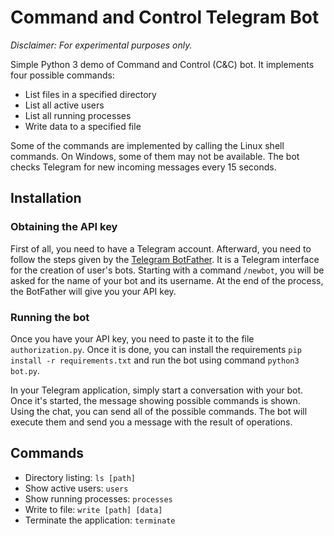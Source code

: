 # Command and Control Telegram Bot
*Disclaimer: For experimental purposes only.*

Simple Python 3 demo of Command and Control (C&C) bot. It implements four possible commands:
* List files in a specified directory
* List all active users
* List all running processes
* Write data to a specified file

Some of the commands are implemented by calling the Linux shell commands. On Windows, some of them may not be available. The bot checks Telegram for new incoming messages every 15 seconds.

## Installation
### Obtaining the API key
First of all, you need to have a Telegram account. Afterward, you need to follow the steps given by the [Telegram BotFather](https://telegram.me/botfather). It is a Telegram interface for the creation of user's bots. Starting with a command `/newbot`, you will be asked for the name of your bot and its username. At the end of the process, the BotFather will give you your API key.

### Running the bot
 Once you have your API key, you need to paste it to the file `authorization.py`. Once it is done, you can install the requirements `pip install -r requirements.txt` and run the bot using command `python3 bot.py`.

In your Telegram application, simply start a conversation with your bot. Once it's started, the message showing possible commands is shown. Using the chat, you can send all of the possible commands. The bot will execute them and send you a message with the result of operations.

## Commands

* Directory listing: `ls [path]`  
* Show active users: `users`  
* Show running processes: `processes`  
* Write to file: `write [path] [data]`  
* Terminate the application: `terminate`  

